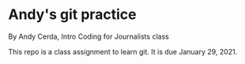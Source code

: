 # Andy's git practice

By Andy Cerda, Intro Coding for Journalists class

This repo is a class assignment to learn git. It is due January 29, 2021.
